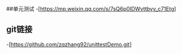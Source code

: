 ##单元测试
-[https://mp.weixin.qq.com/s/7sQ6p0IDWvttbvv_c71Etg]

## git链接
-[https://github.com/zqzhang92/unittestDemo.git]